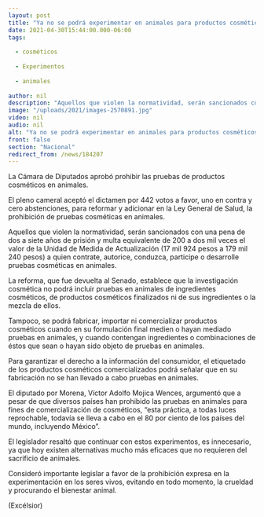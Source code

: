 ```yaml
---
layout: post
title: "Ya no se podrá experimentar en animales para productos cosméticos"
date: 2021-04-30T15:44:00.000-06:00
tags:
  
  - cosméticos
  
  - Experimentos
  
  - animales
  
author: nil
description: "Aquellos que violen la normatividad, serán sancionados con una pena de 2 a 7 años de prisión y multa equivalente de 17 mil 924 pesos a 179 mil 240 pesos"
image: "/uploads/2021/images-2570891.jpg"
video: nil
audio: nil
alt: "Ya no se podrá experimentar en animales para productos cosméticos"
front: false
section: "Nacional"
redirect_from: /news/184207
---
```


La Cámara de Diputados aprobó prohibir las pruebas de productos cosméticos en animales.

El pleno cameral aceptó el dictamen por 442 votos a favor, uno en contra y cero abstenciones, para reformar y adicionar en la Ley General de Salud, la prohibición de pruebas cosméticas en animales.

Aquellos que violen la normatividad, serán sancionados con una pena de dos a siete años de prisión y multa equivalente de 200 a dos mil veces el valor de la Unidad de Medida de Actualización (17 mil 924 pesos a 179 mil 240 pesos) a quien contrate, autorice, conduzca, participe o desarrolle pruebas cosméticas en animales.

La reforma, que fue devuelta al Senado, establece que la investigación cosmética no podrá incluir pruebas en animales de ingredientes cosméticos, de productos cosméticos finalizados ni de sus ingredientes o la mezcla de ellos.

Tampoco, se podrá fabricar, importar ni comercializar productos cosméticos cuando en su formulación final medien o hayan mediado pruebas en animales, y cuando contengan ingredientes o combinaciones de éstos que sean o hayan sido objeto de pruebas en animales.

Para garantizar el derecho a la información del consumidor, el etiquetado de los productos cosméticos comercializados podrá señalar que en su fabricación no se han llevado a cabo pruebas en animales.

El diputado por Morena, Víctor Adolfo Mojica Wences, argumentó que a pesar de que diversos países han prohibido las pruebas en animales para fines de comercialización de cosméticos, “esta práctica, a todas luces reprochable, todavía se lleva a cabo en el 80 por ciento de los países del mundo, incluyendo México”.

El legislador resaltó que continuar con estos experimentos, es innecesario, ya que hoy existen alternativas mucho más eficaces que no requieren del sacrificio de animales.

Consideró importante legislar a favor de la prohibición expresa en la experimentación en los seres vivos, evitando en todo momento, la crueldad y procurando el bienestar animal.

(Excélsior)
